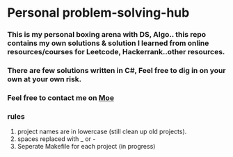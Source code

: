 # Personal problem-solving-hub
### This is my personal boxing arena with DS, Algo.. this repo contains my own solutions & solution I learned from online resources/courses for Leetcode, Hackerrank..other resources.
### There are few solutions written in C#, Feel free to dig in on your own at your own risk.
### Feel free to contact me on [Moe](mohamedsaleh1984@hotmail.com)


### rules
1. project names are in lowercase (still clean up old projects).
2. spaces replaced with _ or -
3. Seperate Makefile for each project (in progress)
